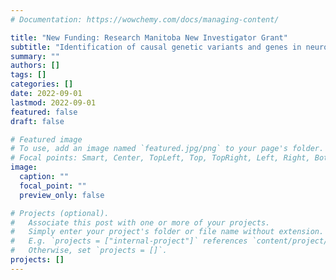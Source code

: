 ```yaml
---
# Documentation: https://wowchemy.com/docs/managing-content/

title: "New Funding: Research Manitoba New Investigator Grant"
subtitle: "Identification of causal genetic variants and genes in neuromuscular disorders "
summary: ""
authors: []
tags: []
categories: []
date: 2022-09-01
lastmod: 2022-09-01
featured: false
draft: false

# Featured image
# To use, add an image named `featured.jpg/png` to your page's folder.
# Focal points: Smart, Center, TopLeft, Top, TopRight, Left, Right, BottomLeft, Bottom, BottomRight.
image:
  caption: ""
  focal_point: ""
  preview_only: false

# Projects (optional).
#   Associate this post with one or more of your projects.
#   Simply enter your project's folder or file name without extension.
#   E.g. `projects = ["internal-project"]` references `content/project/deep-learning/index.md`.
#   Otherwise, set `projects = []`.
projects: []
---
```

